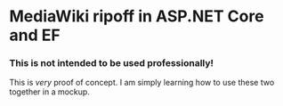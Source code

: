 # MediaWiki ripoff in ASP.NET Core and EF
### This is not intended to be used professionally!
This is *very* proof of concept. I am simply learning how to use these two together in a mockup.
